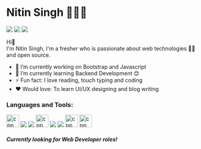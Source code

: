 # Nitin Singh 👩🏾‍💻
<p align="left">  
<a href="https://www.linkedin.com/in/nitin-singh-74714a25b/" target="blank"><img src="https://img.icons8.com/color/35/000000/linkedin.png"/></a>
<a href="https://www.instagram.com/_._nitin99/" target="blank"><img src="https://img.icons8.com/fluency/35/000000/instagram-new.png"/></a>
<a href="mailto:8761964643ns@gmail.com" target="blank"><img src="https://img.icons8.com/color/35/000000/gmail.png"/></a>
</p>

Hi👋 <br>
I'm Nitin Singh, I'm a fresher who is passionate about web technologies 👨‍💻 and open source.

- 🔭 I’m currently working on Bootstrap and Javascript
- 🌱 I’m currently learning Backend Development 😊
- ⚡ Fun fact: I love reading, touch typing and coding
- ❤️ Would love: To learn UI/UX designing and blog writing

### Languages and Tools:

<p>
<img src="https://github.com/NitinSingh99/NitinSingh99/assets/140099756/767ed8fe-937d-44f1-80ef-d77dce853fea" alt="cpp" height="33" width="33">
<img src="https://img.icons8.com/color/35/000000/html-5--v1.png"/> 
<img src="https://img.icons8.com/color/35/000000/css3.png"/> 
<img src="https://github.com/NitinSingh99/NitinSingh99/assets/140099756/f5c77be8-4fe1-4ce7-a5d8-9ca719d5e334" alt="cpp" height="33" width="33">
<img src="https://img.icons8.com/color/35/000000/javascript--v1.png"/> 
<img src="https://img.icons8.com/fluency/35/000000/visual-studio-code-2019.png"/>
<img src="https://github.com/NitinSingh99/NitinSingh99/assets/140099756/da5cf8e3-e1d8-41cd-9bf9-6e979aae8222" alt="cpp" height="33" width="33">
<img src="https://github.com/NitinSingh99/NitinSingh99/assets/140099756/a1db9f6b-7946-4565-af64-6ffc59b8a55f" alt="cpp" height="33" width="33">
 

</p>

#### *Currently looking for Web Developer roles!*



  





<!---
NitinSingh99/NitinSingh99 is a ✨ special ✨ repository because its `README.md` (this file) appears on your GitHub profile.
You can click the Preview link to take a look at your changes.
--->
